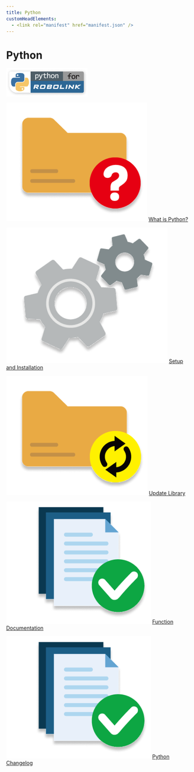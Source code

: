 ```yaml
---
title: Python
customHeadElements:
  - <link rel="manifest" href="manifest.json" />
---
```


<div className='docs_title'>
  <h1>Python</h1>
</div>


<div className='level2_main_image'>

  <img src="/img/CDM/Python-logo.png" width="220px"/>

</div>

<div className='column_3_images'>

<div className='level_image_column'>

  [![What is Python?](/img/CDM/what-is-icon.png)](/docs/CoDroneMini/Python/What-is-Python)
  [What is Python?](/docs/CoDroneMini/Python/What-is-Python)  

  [![Setup and Installation](/img/CDM/set-up.png)](/docs/CoDroneMini/Python/Setup-and-Installation)
  [Setup and Installation](/docs/CoDroneMini/Python/Setup-and-Installation)

  [![Update Library](/img/CDM/python-update-icon.png)](/docs/CoDroneMini/Python/Update-Library)
  [Update Library](/docs/CoDroneMini/Python/Update-Library)


</div>

</div>

<div className='column_2_images'>

<div className='level_image_column'>

  [![Function Documentation](/img/CDM/doc-app.png)](/docs/CoDroneMini/Python/Function-Documentation)
  [Function<br />Documentation](/docs/CoDroneMini/Python/Function-Documentation)

  [![Python Changelog](/img/CDM/doc-app.png)](/docs/CoDroneMini/Python/Python-Changelog)
  [Python Changelog](/docs/CoDroneMini/Python/Python-Changelog)

</div>

<div id='blank'></div>

</div>